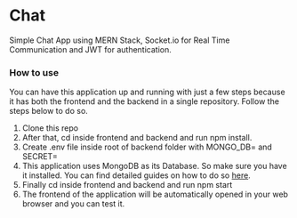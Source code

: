 # Chat
Simple Chat App using MERN Stack, Socket.io for Real Time Communication and JWT for authentication.


### How to use

You can have this application up and running with just a few steps because it has both the frontend and the backend in a single repository. Follow the steps below to do so.

1. Clone this repo
2. After that, cd inside frontend and backend and run npm install.
3. Create .env file inside root of backend folder with MONGO_DB=<YOUR MONGO DB URL> and SECRET=<YOUR JWT SECRET>
4. This application uses MongoDB as its Database. So make sure you have it installed. You can find detailed guides on how to do so [here](https://docs.mongodb.com/manual/administration/install-community/).
5. Finally cd inside frontend and backend and run npm start
6. The frontend of the application will be automatically opened in your web browser and you can test it.
